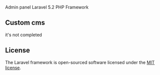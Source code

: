 Admin panel Laravel 5.2 PHP Framework


## Custom cms 

it's not completed

## License

The Laravel framework is open-sourced software licensed under the [MIT license](http://opensource.org/licenses/MIT).
